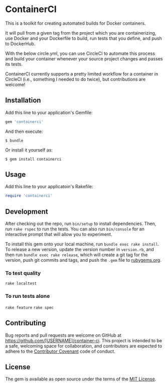 # ContainerCI

This is a toolkit for creating automated builds for Docker containers.

It will pull from a given tag from the project which you are containerizing, use Docker and your Dockerfile to build, run tests that you define, and push to DockerHub.

With the below circle.yml, you can use CircleCI to automate this process and build your container whenever your source project changes and passes its tests.

ContainerCI currently supports a pretty limited workflow for a container in CircleCI (i.e., something I needed to do twice), but contributions are welcome!

## Installation

Add this line to your application's Gemfile:

```ruby
gem 'containerci'
```

And then execute:

    $ bundle

Or install it yourself as:

    $ gem install containerci

## Usage

Add this line to your applicatoin's Rakefile:

```ruby
require 'containerci'
```

## Development

After checking out the repo, run `bin/setup` to install dependencies. Then, run `rake rspec` to run the tests. You can also run `bin/console` for an interactive prompt that will allow you to experiment.

To install this gem onto your local machine, run `bundle exec rake install`. To release a new version, update the version number in `version.rb`, and then run `bundle exec rake release`, which will create a git tag for the version, push git commits and tags, and push the `.gem` file to [rubygems.org](https://rubygems.org).

### To test quality
  ```rake localtest```

### To run tests alone
  ```rake feature```
  ```rake spec```

## Contributing

Bug reports and pull requests are welcome on GitHub at https://github.com/[USERNAME]/container-ci. This project is intended to be a safe, welcoming space for collaboration, and contributors are expected to adhere to the [Contributor Covenant](contributor-covenant.org) code of conduct.


## License

The gem is available as open source under the terms of the [MIT License](http://opensource.org/licenses/MIT).

